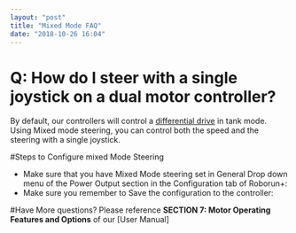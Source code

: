 ```yaml
---
layout: "post"
title: "Mixed Mode FAQ"
date: "2018-10-26 16:04"
---
```

# Q: How do I steer with a single joystick on a dual motor controller?

By default, our controllers will control a [differential drive](https://en.wikipedia.org/wiki/Differential_wheeled_robot) in tank mode. Using Mixed mode steering, you can control both the speed and the steering with a single joystick.

#Steps to Configure mixed Mode Steering

* Make sure that you have Mixed Mode steering set in General Drop down menu of the Power Output section in the Configuration tab of Roborun+:
* Make sure you remember to Save the configuration to the controller:

#Have More questions?
Please reference **SECTION 7: Motor Operating Features and Options** of our [User Manual]
